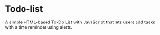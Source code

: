 # Todo-list
A simple HTML-based To-Do List with JavaScript that lets users add tasks with a time reminder using alerts.
